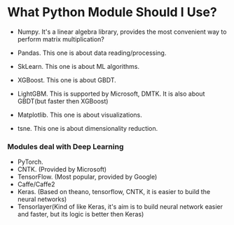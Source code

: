 # What Python Module Should I Use?

- Numpy. It's a linear algebra library, provides the most convenient way to perform matrix multiplication?


- Pandas. This one is about data reading/processing.
- SkLearn. This one is about ML algorithms.
- XGBoost. This one is about GBDT.
- LightGBM. This is supported by Microsoft, DMTK. It is also about GBDT(but faster then XGBoost)


- Matplotlib. This one is about visualizations.
- tsne. This one is about dimensionality reduction.

### Modules deal with Deep Learning

- PyTorch. 
- CNTK. (Provided by Microsoft)
- TensorFlow. (Most popular, provided by Google)
- Caffe/Caffe2
- Keras. (Based on theano, tensorflow, CNTK, it is easier to build the neural networks)
- Tensorlayer(Kind of like Keras, it's aim is to build neural network easier and faster, but its logic is better then Keras)
